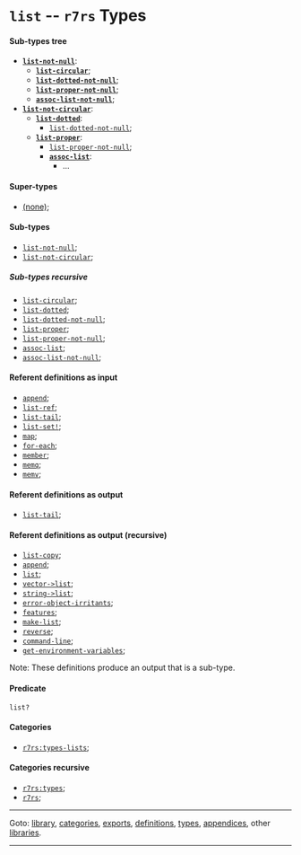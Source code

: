 

<a id='type__r7rs__list'></a>

# `list` -- `r7rs` Types


<a id='type__r7rs__list__sub-types-tree'></a>

#### Sub-types tree

* **[`list-not-null`](../../r7rs/types/list-not-null.md#type__r7rs__list-not-null)**:
  * **[`list-circular`](../../r7rs/types/list-circular.md#type__r7rs__list-circular)**;
  * **[`list-dotted-not-null`](../../r7rs/types/list-dotted-not-null.md#type__r7rs__list-dotted-not-null)**;
  * **[`list-proper-not-null`](../../r7rs/types/list-proper-not-null.md#type__r7rs__list-proper-not-null)**;
  * **[`assoc-list-not-null`](../../r7rs/types/assoc-list-not-null.md#type__r7rs__assoc-list-not-null)**;
* **[`list-not-circular`](../../r7rs/types/list-not-circular.md#type__r7rs__list-not-circular)**:
  * **[`list-dotted`](../../r7rs/types/list-dotted.md#type__r7rs__list-dotted)**:
    * [`list-dotted-not-null`](../../r7rs/types/list-dotted-not-null.md#type__r7rs__list-dotted-not-null);
  * **[`list-proper`](../../r7rs/types/list-proper.md#type__r7rs__list-proper)**:
    * [`list-proper-not-null`](../../r7rs/types/list-proper-not-null.md#type__r7rs__list-proper-not-null);
    * **[`assoc-list`](../../r7rs/types/assoc-list.md#type__r7rs__assoc-list)**:
      * ...


<a id='type__r7rs__list__super-types'></a>

#### Super-types

 * [(none)](../../r7rs/types/_index.md#toc__r7rs__types);


<a id='type__r7rs__list__sub-types'></a>

#### Sub-types

 * [`list-not-null`](../../r7rs/types/list-not-null.md#type__r7rs__list-not-null);
 * [`list-not-circular`](../../r7rs/types/list-not-circular.md#type__r7rs__list-not-circular);


<a id='type__r7rs__list__sub-types-recursive'></a>

##### Sub-types recursive

 * [`list-circular`](../../r7rs/types/list-circular.md#type__r7rs__list-circular);
 * [`list-dotted`](../../r7rs/types/list-dotted.md#type__r7rs__list-dotted);
 * [`list-dotted-not-null`](../../r7rs/types/list-dotted-not-null.md#type__r7rs__list-dotted-not-null);
 * [`list-proper`](../../r7rs/types/list-proper.md#type__r7rs__list-proper);
 * [`list-proper-not-null`](../../r7rs/types/list-proper-not-null.md#type__r7rs__list-proper-not-null);
 * [`assoc-list`](../../r7rs/types/assoc-list.md#type__r7rs__assoc-list);
 * [`assoc-list-not-null`](../../r7rs/types/assoc-list-not-null.md#type__r7rs__assoc-list-not-null);


<a id='type__r7rs__list__referent-definitions-input'></a>

#### Referent definitions as input

 * [`append`](../../r7rs/definitions/append.md#definition__r7rs__append);
 * [`list-ref`](../../r7rs/definitions/list-ref.md#definition__r7rs__list-ref);
 * [`list-tail`](../../r7rs/definitions/list-tail.md#definition__r7rs__list-tail);
 * [`list-set!`](../../r7rs/definitions/list-set_21.md#definition__r7rs__list-set_21);
 * [`map`](../../r7rs/definitions/map.md#definition__r7rs__map);
 * [`for-each`](../../r7rs/definitions/for-each.md#definition__r7rs__for-each);
 * [`member`](../../r7rs/definitions/member.md#definition__r7rs__member);
 * [`memq`](../../r7rs/definitions/memq.md#definition__r7rs__memq);
 * [`memv`](../../r7rs/definitions/memv.md#definition__r7rs__memv);


<a id='type__r7rs__list__referent-definitions-output'></a>

#### Referent definitions as output

 * [`list-tail`](../../r7rs/definitions/list-tail.md#definition__r7rs__list-tail);


<a id='type__r7rs__list__referent-definitions-output-recursive'></a>

#### Referent definitions as output (recursive)

 * [`list-copy`](../../r7rs/definitions/list-copy.md#definition__r7rs__list-copy);
 * [`append`](../../r7rs/definitions/append.md#definition__r7rs__append);
 * [`list`](../../r7rs/definitions/list.md#definition__r7rs__list);
 * [`vector->list`](../../r7rs/definitions/vector-_3e_list.md#definition__r7rs__vector-_3e_list);
 * [`string->list`](../../r7rs/definitions/string-_3e_list.md#definition__r7rs__string-_3e_list);
 * [`error-object-irritants`](../../r7rs/definitions/error-object-irritants.md#definition__r7rs__error-object-irritants);
 * [`features`](../../r7rs/definitions/features.md#definition__r7rs__features);
 * [`make-list`](../../r7rs/definitions/make-list.md#definition__r7rs__make-list);
 * [`reverse`](../../r7rs/definitions/reverse.md#definition__r7rs__reverse);
 * [`command-line`](../../r7rs/definitions/command-line.md#definition__r7rs__command-line);
 * [`get-environment-variables`](../../r7rs/definitions/get-environment-variables.md#definition__r7rs__get-environment-variables);

Note:  These definitions produce an output that is a sub-type.


<a id='type__r7rs__list__predicate'></a>

#### Predicate

````
list?
````


<a id='type__r7rs__list__categories'></a>

#### Categories

 * [`r7rs:types-lists`](../../r7rs/categories/r7rs_3a_types-lists.md#category__r7rs__r7rs_3a_types-lists);


<a id='type__r7rs__list__categories-recursive'></a>

#### Categories recursive

 * [`r7rs:types`](../../r7rs/categories/r7rs_3a_types.md#category__r7rs__r7rs_3a_types);
 * [`r7rs`](../../r7rs/categories/r7rs.md#category__r7rs__r7rs);

----

Goto: [library](../../r7rs/_index.md#library__r7rs), [categories](../../r7rs/categories/_index.md#toc__r7rs__categories), [exports](../../r7rs/exports/_index.md#toc__r7rs__exports), [definitions](../../r7rs/definitions/_index.md#toc__r7rs__definitions), [types](../../r7rs/types/_index.md#toc__r7rs__types), [appendices](../../r7rs/appendices/_index.md#toc__r7rs__appendices), other [libraries](../../_libraries.md#toc__libraries).

----

